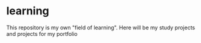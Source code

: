 # learning
This repository is my own "field of learning". Here will be my study projects and projects for my portfolio
